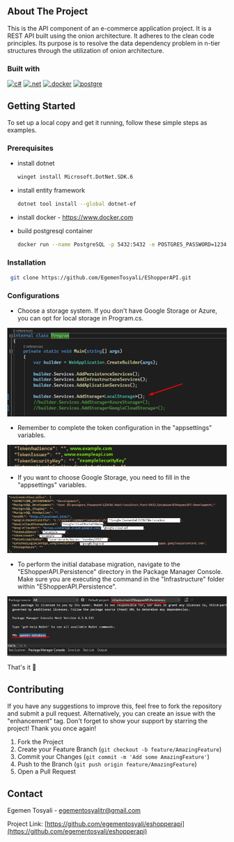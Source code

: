 ## About The Project
This is the API component of an e-commerce application project. It is a REST API built using the onion architecture. It adheres to the clean code principles. Its purpose is to resolve the data dependency problem in n-tier structures through the utilization of onion architecture.

### Built with
 [![c#][c#.com]][c#-url] [![.net][.net.com]][.net-url] [![.docker][docker.com]][docker-url] [![postgre][postgre.com]][postgre-url]
## Getting Started
To set up a local copy and get it running, follow these simple steps as examples.

### Prerequisites
* install dotnet
    ```sh
    winget install Microsoft.DotNet.SDK.6
    ```

* install entity framework
  ```sh
  dotnet tool install --global dotnet-ef
  ```
  
* install docker - https://www.docker.com
* build postgresql container
    ```sh
    docker run --name PostgreSQL -p 5432:5432 -e POSTGRES_PASSWORD=123456 -d postgres
    ```

### Installation
   ```sh
    git clone https://github.com/EgemenTosyali/EShopperAPI.git
   ```

### Configurations
* Choose a storage system. If you don't have Google Storage or Azure, you can opt for local storage in Program.cs.

![](images/7.png)

* Remember to complete the token configuration in the "appsettings" variables.

![](images/ss_token.png)

* If you want to choose Google Storage, you need to fill in the "appsettings" variables.

![](images/ss.png)

* To perform the initial database migration, navigate to the "EShopperAPI.Persistence" directory in the Package Manager Console. Make sure you are executing the command in the "Infrastructure" folder within "EShopperAPI.Persistence".

![](images/8.png)

That's it 🎊

## Contributing
If you have any suggestions to improve this, feel free to fork the repository and submit a pull request. Alternatively, you can create an issue with the "enhancement" tag. Don't forget to show your support by starring the project! Thank you once again!

1. Fork the Project
2. Create your Feature Branch (`git checkout -b feature/AmazingFeature`)
3. Commit your Changes (`git commit -m 'Add some AmazingFeature'`)
4. Push to the Branch (`git push origin feature/AmazingFeature`)
5. Open a Pull Request

## Contact

Egemen Tosyali - egementosyalitr@gmail.com

Project Link: [https://github.com/egementosyali/eshopperapi](https://github.com/egementosyali/eshopperapi)


[c#.com]: https://img.shields.io/badge/c%23-%23239120.svg?style=for-the-badge&logo=c-sharp&logoColor=white
[c#-url]: https://www.w3schools.com/cs/

[.net.com]:https://img.shields.io/badge/.NET-5C2D91?style=for-the-badge&logo=.net&logoColor=white
[.net-url]:https://dotnet.microsoft.com/

[docker.com]: https://img.shields.io/badge/docker-%230db7ed.svg?style=for-the-badge&logo=docker&logoColor=white
[docker-url]: https://www.docker.com/

[postgre.com]: https://img.shields.io/badge/postgres-%23316192.svg?style=for-the-badge&logo=postgresql&logoColor=white
[postgre-url]: https://www.postgresql.org/


